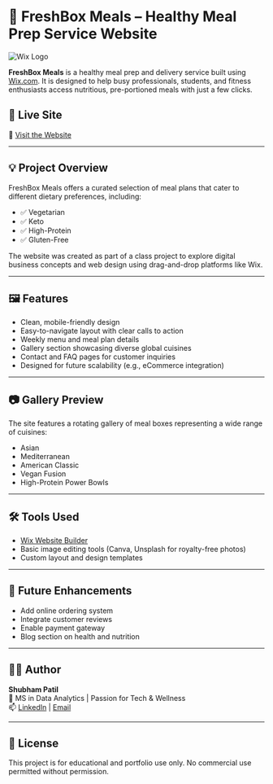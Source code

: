 # 🥗 FreshBox Meals – Healthy Meal Prep Service Website

![Wix Logo](https://upload.wikimedia.org/wikipedia/commons/thumb/5/5e/Wix.com_website_logo.svg/512px-Wix.com_website_logo.svg.png)

**FreshBox Meals** is a healthy meal prep and delivery service built using [Wix.com](https://www.wix.com/). It is designed to help busy professionals, students, and fitness enthusiasts access nutritious, pre-portioned meals with just a few clicks.

## 🌟 Live Site
🔗 [Visit the Website](https://spatil7011.wixsite.com/freshbox-meals)

---

## 💡 Project Overview

FreshBox Meals offers a curated selection of meal plans that cater to different dietary preferences, including:

- ✅ Vegetarian
- ✅ Keto
- ✅ High-Protein
- ✅ Gluten-Free

The website was created as part of a class project to explore digital business concepts and web design using drag-and-drop platforms like Wix.

---

## 🖼️ Features

- Clean, mobile-friendly design
- Easy-to-navigate layout with clear calls to action
- Weekly menu and meal plan details
- Gallery section showcasing diverse global cuisines
- Contact and FAQ pages for customer inquiries
- Designed for future scalability (e.g., eCommerce integration)

---

## 📷 Gallery Preview

The site features a rotating gallery of meal boxes representing a wide range of cuisines:
- Asian
- Mediterranean
- American Classic
- Vegan Fusion
- High-Protein Power Bowls

---

## 🛠️ Tools Used

- [Wix Website Builder](https://www.wix.com/)
- Basic image editing tools (Canva, Unsplash for royalty-free photos)
- Custom layout and design templates

---

## 🚀 Future Enhancements

- Add online ordering system
- Integrate customer reviews
- Enable payment gateway
- Blog section on health and nutrition

---

## 🙋‍♂️ Author

**Shubham Patil**  
💼 MS in Data Analytics | Passion for Tech & Wellness  
📫 [LinkedIn](https://www.linkedin.com/) | [Email](mailto:your@email.com)

---

## 📄 License

This project is for educational and portfolio use only. No commercial use permitted without permission.

